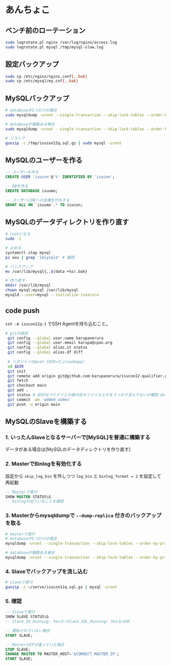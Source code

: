 # あんちょこ

## ベンチ前のローテーション

```bash
sudo logrotate.pl nginx /var/log/nginx/access.log
sudo logrotate.pl mysql /tmp/mysql-slow.log
```

## 設定バックアップ

```bash
sudo cp /etc/nginx/nginx.conf{,.bak}
sudo cp /etc/mysql/my.cnf{,.bak}
```

## MySQLバックアップ

```bash
# databaseが1つだけの場合
sudo mysqldump -uroot --single-transaction --skip-lock-tables --order-by-primary $DATABASE | gzip -c > /tmp/isucon12q.sql.gz

# databaseが複数ある場合
sudo mysqldump -uroot --single-transaction --skip-lock-tables --order-by-primary --databases $DATABASE1 $DATABASE2 | gzip -c > /tmp/isucon12q.sql.gz

# リストア
gunzip -c /tmp/isucon12q.sql.gz | sudo mysql -uroot
```

## MySQLのユーザーを作る

```sql
-- ユーザーを作る
CREATE USER 'isucon'@'%' IDENTIFIED BY 'isucon';

-- DBを作る
CREATE DATABASE isuumo;

-- ユーザーにDBへの全権を付与する
GRANT ALL ON `isuumo`.* TO isucon;
```

## MySQLのデータディレクトリを作り直す

```bash
# rootになる
sudo -i

# 止める
systemctl stop mysql
ps axu | grep '[m]ysqld' # 確認

# バックアップ
mv /var/lib/mysql{,.$(data +%s).bak}

# 作り直す
mkdir /var/lib/mysql
chown mysql:mysql /var/lib/mysql
mysqld --user=mysql --initialize-insecure
```

## code push

`ssh -A isucon12q-1` でSSH Agentを持ち込むこと。

```bash
# gitの設定
 git config --global user.name karupanerura
 git config --global user.email karupa@cpan.org
 git config --global alias.st status
 git config --global alias.df diff
 
 # リポジトリのpush (DIR=たぶんwebapp)
 cd $DIR
 git init
 git remote add origin git@github.com:karupanerura/isucon12-qualifier.git
 git fetch
 git checkout main
 git add .
 git status # 余計なバイナリとか謎の巨大ファイルとかをうっかり含んでないか確認 && あったら内容を確認しつつ不要なものを.gitignoreで排除
 git commit -am 'added codes'
 git push -u origin main
 ```

## MySQLのSlaveを構築する

### 1. いったんSlaveとなるサーバーで[MySQL]を普通に構築する

データがある場合は[MySQLのデータディレクトリを作り直す]

### 2. MasterでBinlogを有効化する

設定から `skip_log_bin` を外しつつ `log_bin` と `binlog_format = 2` を設定して再起動

```sql
-- Masterで実行
SHOW MASTER STATUS\G
-- binlogが出ていることを確認
```

### 3. Masterからmysqldumpで `--dump-replica` 付きのバックアップを取る

```bash
# masterで実行
# databaseが1つだけの場合
mysqldump -uroot --single-transaction --skip-lock-tables --order-by-primary --dump-replica $DATABASE | gzip -c > ~/serve/isucon12q.sql.gz

# databaseが複数ある場合
mysqldump -uroot --single-transaction --skip-lock-tables --order-by-primary --dump-replica --databases $DATABASE1 $DATABASE2 | gzip -c > ~/serve/isucon12q.sql.gz
```

### 4. Slaveでバックアップを流し込む

```bash
# slaveで実行
gunzip -c ~/serve/isucon11q.sql.gz | mysql -uroot
```

### 5. 確認

```sql
-- Slaveで実行
SHOW SLAVE STATUS\G
-- Slave_IO_Running: YesかつSlave_SQL_Running: YesならOK

-- 開始されていない場合
START SLAVE;

-- MasterのIPが違っていた場合
STOP SLAVE;
CHANGE MASTER TO MASTER_HOST='$CORRECT_MASTER_IP';
START SLAVE;
```